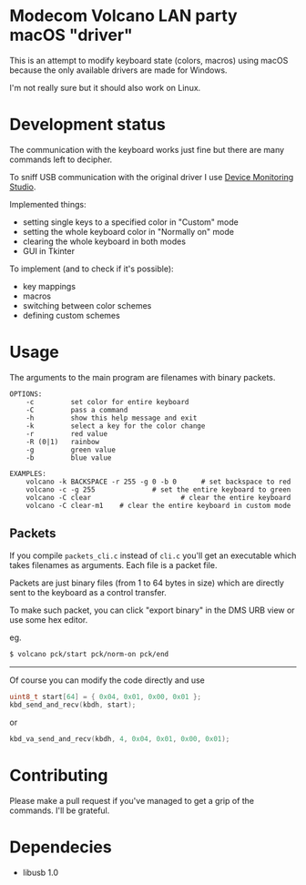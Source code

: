 # Modecom Volcano LAN party macOS "driver"

This is an attempt to modify keyboard state (colors, macros) using macOS because
the only available drivers are made for Windows.

I'm not really sure but it should also work on Linux.

# Development status

The communication with the keyboard works just fine but there are many commands
left to decipher.

To sniff USB communication with the original driver I use [Device Monitoring
Studio](https://www.hhdsoftware.com/device-monitoring-studio).

Implemented things:

* setting single keys to a specified color in "Custom" mode
* setting the whole keyboard color in "Normally on" mode
* clearing the whole keyboard in both modes
* GUI in Tkinter

To implement (and to check if it's possible):

* key mappings
* macros
* switching between color schemes
* defining custom schemes

# Usage

The arguments to the main program are filenames with binary packets.

```
OPTIONS:
    -c         set color for entire keyboard
    -C         pass a command
    -h         show this help message and exit
    -k         select a key for the color change
    -r         red value
    -R (0|1)   rainbow
    -g         green value
    -b         blue value

EXAMPLES:
    volcano -k BACKSPACE -r 255 -g 0 -b 0      # set backspace to red
    volcano -c -g 255              # set the entire keyboard to green
    volcano -C clear                      # clear the entire keyboard
    volcano -C clear-m1    # clear the entire keyboard in custom mode
```

## Packets

If you compile `packets_cli.c`  instead of `cli.c` you'll get an executable which
takes filenames as arguments. Each file is a packet file.

Packets are just binary files (from 1 to 64 bytes in size) which are directly
sent to the keyboard as a control transfer.

To make such packet, you can click "export binary" in the DMS URB view or
use some hex editor.

eg.

```bash
$ volcano pck/start pck/norm-on pck/end
```

---

Of course you can modify the code directly and use

```c
uint8_t start[64] = { 0x04, 0x01, 0x00, 0x01 };
kbd_send_and_recv(kbdh, start);
```

or

```c
kbd_va_send_and_recv(kbdh, 4, 0x04, 0x01, 0x00, 0x01);
```

# Contributing

Please make a pull request if you've managed to get a grip of the commands.
I'll be grateful.

# Dependecies

* libusb 1.0
